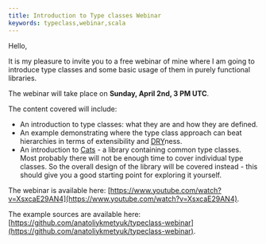 ```yaml
---
title: Introduction to Type classes Webinar
keywords: typeclass,webinar,scala
---
```


Hello,

It is my pleasure to invite you to a free webinar of mine where I am going to introduce type classes and some basic usage of them in purely functional libraries.

The webinar will take place on **Sunday, April 2nd, 3 PM UTC**.

The content covered will include:

- An introduction to type classes: what they are and how they are defined.
- An example demonstrating where the type class approach can beat hierarchies in terms of extensibility and [DRY](https://en.wikipedia.org/wiki/Don't_repeat_yourself)ness.
- An introduction to [Cats](http://typelevel.org/cats/) - a library containing common type classes. Most probably there will not be enough time to cover individual type classes. So the overall design of the library will be covered instead - this should give you a good starting point for exploring it yourself.

The webinar is available here: [https://www.youtube.com/watch?v=XsxcaE29AN4](https://www.youtube.com/watch?v=XsxcaE29AN4).

The example sources are available here: [https://github.com/anatoliykmetyuk/typeclass-webinar](https://github.com/anatoliykmetyuk/typeclass-webinar).